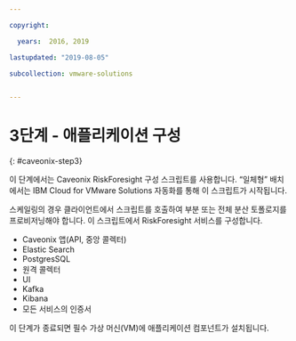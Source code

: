 ```yaml
---

copyright:

  years:  2016, 2019

lastupdated: "2019-08-05"

subcollection: vmware-solutions


---
```


# 3단계 - 애플리케이션 구성
{: #caveonix-step3}

이 단계에서는 Caveonix RiskForesight 구성 스크립트를 사용합니다. “일체형” 배치에서는 IBM Cloud for VMware Solutions 자동화를 통해 이 스크립트가 시작됩니다.

스케일링의 경우 클라이언트에서 스크립트를 호출하여 부분 또는 전체 분산 토폴로지를 프로비저닝해야 합니다. 이 스크립트에서 RiskForesight 서비스를 구성합니다.
- Caveonix 앱(API, 중앙 콜렉터)
- Elastic Search
- PostgresSQL
- 원격 콜렉터
- UI
- Kafka
- Kibana
- 모든 서비스의 인증서

이 단계가 종료되면 필수 가상 머신(VM)에 애플리케이션 컴포넌트가 설치됩니다.
